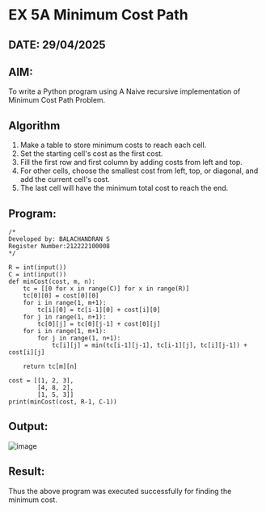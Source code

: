 # EX 5A Minimum Cost Path
## DATE: 29/04/2025
## AIM:
To write a Python program using A Naive recursive implementation of Minimum Cost Path Problem.

## Algorithm
1. Make a table to store minimum costs to reach each cell.
2. Set the starting cell's cost as the first cost.
3. Fill the first row and first column by adding costs from left and top.
4. For other cells, choose the smallest cost from left, top, or diagonal, and add the current cell's cost.
5. The last cell will have the minimum total cost to reach the end.

## Program:
```
/*
Developed by: BALACHANDRAN S
Register Number:212222100008
*/
```
```PY
R = int(input())
C = int(input())
def minCost(cost, m, n):
    tc = [[0 for x in range(C)] for x in range(R)]
    tc[0][0] = cost[0][0]
    for i in range(1, m+1):
        tc[i][0] = tc[i-1][0] + cost[i][0]
    for j in range(1, n+1):
        tc[0][j] = tc[0][j-1] + cost[0][j]
    for i in range(1, m+1):
        for j in range(1, n+1):
            tc[i][j] = min(tc[i-1][j-1], tc[i-1][j], tc[i][j-1]) + cost[i][j]
 
    return tc[m][n]
 
cost = [[1, 2, 3],
        [4, 8, 2],
        [1, 5, 3]]
print(minCost(cost, R-1, C-1))
```

## Output:
![image](https://github.com/user-attachments/assets/de355415-f4d7-4237-9af5-5d93d4835f38)

## Result:
Thus the above program was executed successfully for finding the minimum cost.
